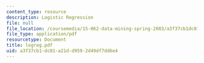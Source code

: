 ```yaml
---
content_type: resource
description: Logistic Regression
file: null
file_location: /coursemedia/15-062-data-mining-spring-2003/a3f37cb1dc01a21dd9592d49df7dd6e4_logreg.pdf
file_type: application/pdf
resourcetype: Document
title: logreg.pdf
uid: a3f37cb1-dc01-a21d-d959-2d49df7dd6e4
---
```

